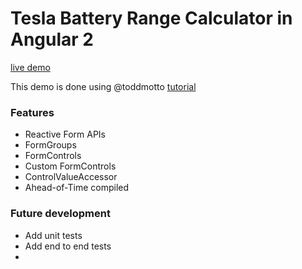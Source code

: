 # Tesla Battery Range Calculator in Angular 2

[live demo](https://belchugov.github.io/angular-tesla-range-calculator/)

This demo is done using @toddmotto [tutorial](https://toddmotto.com/building-tesla-range-calculator-angular-2-reactive-forms) 

### Features

* Reactive Form APIs
* FormGroups
* FormControls
* Custom FormControls
* ControlValueAccessor
* Ahead-of-Time compiled

### Future development

* Add unit tests
* Add end to end tests
* 
